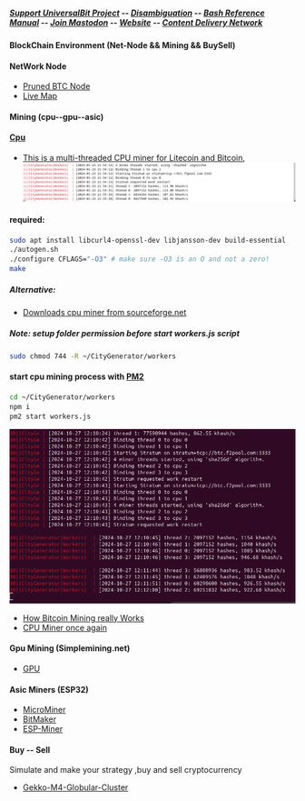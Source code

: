 ##### [Support UniversalBit Project](https://github.com/universalbit-dev/universalbit-dev/tree/main/support) -- [Disambiguation](https://en.wikipedia.org/wiki/Wikipedia:Disambiguation) -- [Bash Reference Manual](https://www.gnu.org/software/bash/manual/html_node/index.html) -- [Join Mastodon](https://mastodon.social/invite/wTHp2hSD) -- [Website](https://www.universalbit.it/) -- [Content Delivery Network](https://universalbitcdn.it/)

#### BlockChain Environment (Net-Node && Mining && BuySell)

#### NetWork Node
* [Pruned BTC Node](https://github.com/universalbit-dev/universalbit-dev/tree/main/blockchain/bitcoin)
* [Live Map](https://bitnodes.io/nodes/live-map/)

#### Mining (cpu--gpu--asic)

#### [Cpu](https://bitcoinwiki.org/wiki/cpu-mining)
* [This is a multi-threaded CPU miner for Litecoin and Bitcoin](https://github.com/universalbit-dev/CityGenerator/tree/master/workers),
![CityGenerator](https://github.com/universalbit-dev/CityGenerator/blob/master/workers/citygenerator-workers-btc.png "citygenerator")

#### required:
```bash
sudo apt install libcurl4-openssl-dev libjansson-dev build-essential
./autogen.sh
./configure CFLAGS="-O3" # make sure -O3 is an O and not a zero!
make
```
##### Alternative:
* [Downloads cpu miner from sourceforge.net](https://sourceforge.net/projects/cpuminer/files/)

##### Note: setup folder permission before start workers.js script
```bash
sudo chmod 744 -R ~/CityGenerator/workers
```

#### start cpu mining process with [PM2](https://pm2.keymetrics.io/docs/usage/quick-start/)
```bash
cd ~/CityGenerator/workers
npm i 
pm2 start workers.js
```
![CityGenerator](https://github.com/universalbit-dev/CityGenerator/blob/master/assets/images/CityGenerator_Workers.png "citygenerator")

* [How Bitcoin Mining really Works](https://www.freecodecamp.org/news/how-bitcoin-mining-really-works-38563ec38c87/)
* [CPU Miner once again](https://github.com/universalbit-dev/CityGenerator/blob/master/workers/workers.md)

#### Gpu Mining (Simplemining.net)
* [GPU](https://github.com/universalbit-dev/universalbit-dev/tree/main/blockchain)
    
#### Asic Miners (ESP32)
* [MicroMiner](https://github.com/universalbit-dev/esptool/blob/master/README.md)
* [BitMaker](https://github.com/BitMaker-hub/NerdMiner_v2)
* [ESP-Miner](https://github.com/skot/ESP-Miner)
  
#### Buy -- Sell
Simulate and make your strategy ,buy and sell cryptocurrency
* [Gekko-M4-Globular-Cluster](https://github.com/universalbit-dev/gekko-m4/blob/master/README.md)


